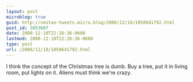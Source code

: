 ```yaml
---
layout: post
microblog: true
guid: http://vmstan-tweets.micro.blog/2008/12/10/1050641792.html
post_id: 3053607
date: 2008-12-10T22:26:36-0600
lastmod: 2008-12-10T22:26:36-0600
type: post
url: /2008/12/10/1050641792.html
---
```

I think the concept of the Christmas tree is dumb. Buy a tree, put it in living room, put lights on it. Aliens must think we're crazy.
